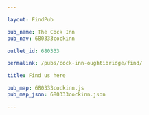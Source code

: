```yaml
---

layout: FindPub

pub_name: The Cock Inn
pub_nav: 680333cockinn

outlet_id: 680333

permalink: /pubs/cock-inn-oughtibridge/find/

title: Find us here

pub_map: 680333cockinn.js
pub_map_json: 680333cockinn.json

---
```

